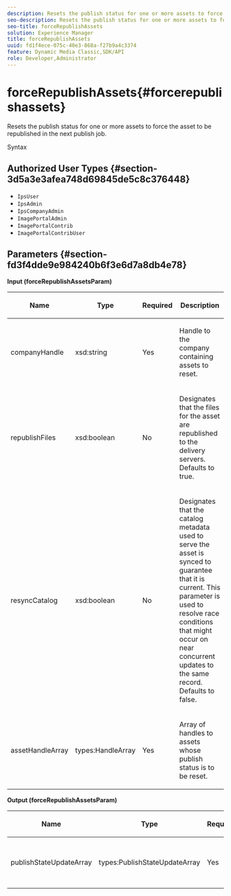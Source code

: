 ```yaml
---
description: Resets the publish status for one or more assets to force the asset to be republished in the next publish job.
seo-description: Resets the publish status for one or more assets to force the asset to be republished in the next publish job.
seo-title: forceRepublishAssets
solution: Experience Manager
title: forceRepublishAssets
uuid: fd1f4ece-075c-40e3-868a-f27b9a4c3374
feature: Dynamic Media Classic,SDK/API
role: Developer,Administrator
---
```


# forceRepublishAssets{#forcerepublishassets}

Resets the publish status for one or more assets to force the asset to be republished in the next publish job.

 Syntax 

## Authorized User Types {#section-3d5a3e3afea748d69845de5c8c376448}

* `IpsUser` 
* `IpsAdmin` 
* `IpsCompanyAdmin` 
* `ImagePortalAdmin` 
* `ImagePortalContrib` 
* `ImagePortalContribUser`

## Parameters {#section-fd3f4dde9e984240b6f3e6d7a8db4e78}

**Input (forceRepublishAssetsParam)** 

<table id="table_742D67AD77554904976EC4A07A0CBC64"> 
 <thead> 
  <tr> 
   <th colname="col1" class="entry"> <p>Name </p> </th> 
   <th colname="col2" class="entry"> <p>Type </p> </th> 
   <th colname="col3" class="entry"> <p>Required </p> </th> 
   <th colname="col4" class="entry"> <p>Description </p> </th> 
  </tr> 
 </thead>
 <tbody> 
  <tr> 
   <td colname="col1"> <span class="codeph"> <span class="varname"> companyHandle</span> </span> </td> 
   <td colname="col2"> <span class="codeph"> xsd:string</span> </td> 
   <td colname="col3"> <p>Yes </p> </td> 
   <td colname="col4"> <p>Handle to the company containing assets to reset. </p> </td> 
  </tr> 
  <tr> 
   <td colname="col1"><span class="codeph"> <span class="varname"> republishFiles</span> </span> </td> 
   <td colname="col2"><span class="codeph"> xsd:boolean</span> </td> 
   <td colname="col3"> <p>No </p> </td> 
   <td colname="col4"> <p>Designates that the files for the asset are republished to the delivery servers. Defaults to <span class="codeph"> true</span>. </p> </td> 
  </tr> 
  <tr> 
   <td colname="col1"><span class="codeph"> <span class="varname"> resyncCatalog</span> </span> </td> 
   <td colname="col2"><span class="codeph"> xsd:boolean</span> </td> 
   <td colname="col3"> <p>No </p> </td> 
   <td colname="col4"> <p>Designates that the catalog metadata used to serve the asset is synced to guarantee that it is current. This parameter is used to resolve race conditions that might occur on near concurrent updates to the same record. Defaults to <span class="codeph"> false</span>. </p> </td> 
  </tr> 
  <tr> 
   <td colname="col1"> <span class="codeph"> <span class="varname"> assetHandleArray</span> </span> </td> 
   <td colname="col2"> <span class="codeph"> types:HandleArray</span> </td> 
   <td colname="col3"> <p>Yes </p> </td> 
   <td colname="col4"> <p>Array of handles to assets whose publish status is to be reset. </p> </td> 
  </tr> 
 </tbody> 
</table>

**Output (forceRepublishAssetsParam)** 

<table id="table_78E74186669F477E9E2D837D58A789DC"> 
 <thead> 
  <tr> 
   <th colname="col1" class="entry"> <p>Name </p> </th> 
   <th colname="col2" class="entry"> <p>Type </p> </th> 
   <th colname="col3" class="entry"> <p>Required </p> </th> 
   <th colname="col4" class="entry"> <p>Description </p> </th> 
  </tr> 
 </thead>
 <tbody> 
  <tr> 
   <td colname="col1"> <span class="codeph"> <span class="varname"> publishStateUpdateArray</span> </span> </td> 
   <td colname="col2"> <span class="codeph"> types:PublishStateUpdateArray</span> </td> 
   <td colname="col3"> <p>Yes </p> </td> 
   <td colname="col4"> <p>Array of publish state updates. </p> </td> 
  </tr> 
 </tbody> 
</table>


